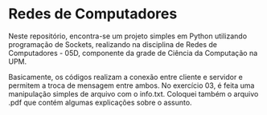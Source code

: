 # Redes de Computadores #

Neste repositório, encontra-se um projeto simples em Python utilizando programação de Sockets, realizando na disciplina de Redes de Computadores - 05D, componente da grade de Ciência da Computação na UPM.

Basicamente, os códigos realizam a conexão entre cliente e servidor e permitem a troca de mensagem entre ambos. No exercício 03, é feita uma manipulação simples de arquivo com o info.txt. Coloquei também o arquivo .pdf que contém algumas explicações sobre o assunto.
